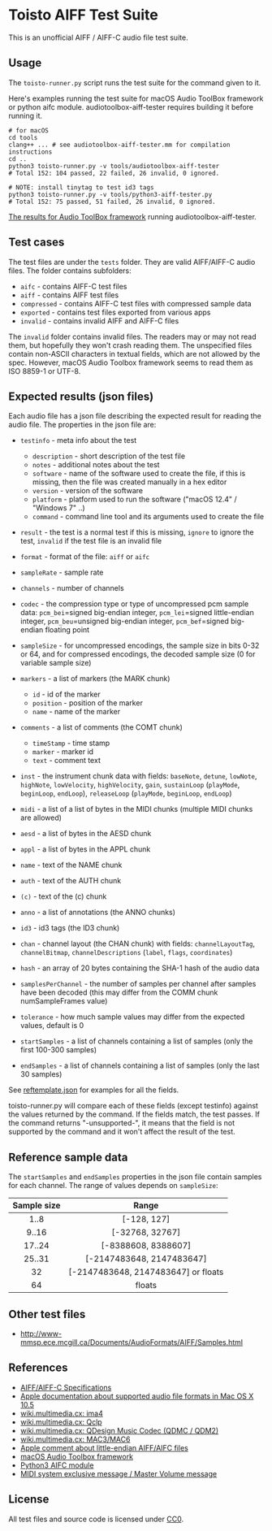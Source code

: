 
# Toisto AIFF Test Suite

This is an unofficial AIFF / AIFF-C audio file test suite.

## Usage

The `toisto-runner.py` script runs the test suite for the command given to it.

Here's examples running the test suite for macOS Audio ToolBox framework or
python aifc module. audiotoolbox-aiff-tester requires building it before running it.

    # for macOS
    cd tools
    clang++ ... # see audiotoolbox-aiff-tester.mm for compilation instructions
    cd ..
    python3 toisto-runner.py -v tools/audiotoolbox-aiff-tester
    # Total 152: 104 passed, 22 failed, 26 invalid, 0 ignored.

    # NOTE: install tinytag to test id3 tags
    python3 toisto-runner.py -v tools/python3-aiff-tester.py
    # Total 152: 75 passed, 51 failed, 26 invalid, 0 ignored.

[The results for Audio ToolBox framework](result-audiotoolbox-tester.md) running audiotoolbox-aiff-tester.

## Test cases

The test files are under the `tests` folder. They are valid AIFF/AIFF-C
audio files. The folder contains subfolders:

 - `aifc` - contains AIFF-C test files
 - `aiff` - contains AIFF test files
 - `compressed` - contains AIFF-C test files with compressed sample data
 - `exported` - contains test files exported from various apps
 - `invalid` - contains invalid AIFF and AIFF-C files

The `invalid` folder contains invalid files. The readers may or may not read them,
but hopefully they won't crash reading them. The unspecified files contain
non-ASCII characters in textual fields, which are not allowed by the spec.
However, macOS Audio Toolbox framework seems to read them as ISO 8859-1 or UTF-8.

## Expected results (json files)

Each audio file has a json file describing the expected result for reading
the audio file. The properties in the json file are:

 - `testinfo` - meta info about the test
   - `description` - short description of the test file
   - `notes` - additional notes about the test
   - `software` - name of the software used to create the file, if this is
                  missing, then the file was created manually in a hex editor
   - `version` - version of the software
   - `platform` - platform used to run the software ("macOS 12.4" / "Windows 7" ..)
   - `command` - command line tool and its arguments used to create the file

 - `result` - the test is a normal test if this is missing, `ignore` to ignore the test,
              `invalid` if the test file is an invalid file
 - `format` - format of the file: `aiff` or `aifc`
 - `sampleRate` - sample rate
 - `channels` - number of channels
 - `codec` - the compression type or type of uncompressed pcm sample data:
    `pcm_bei`=signed big-endian integer, `pcm_lei`=signed little-endian integer,
    `pcm_beu`=unsigned big-endian integer, `pcm_bef`=signed big-endian floating point
 - `sampleSize` - for uncompressed encodings, the sample size in bits 0-32 or 64, and
                  for compressed encodings, the decoded sample size (0 for variable sample size)
 - `markers` - a list of markers (the MARK chunk)
   - `id` - id of the marker
   - `position` - position of the marker
   - `name` - name of the marker
 - `comments` - a list of comments (the COMT chunk)
   - `timeStamp` - time stamp
   - `marker` - marker id
   - `text` - comment text
 - `inst` - the instrument chunk data with fields: `baseNote`, `detune`, `lowNote`, `highNote`,
    `lowVelocity`, `highVelocity`, `gain`, `sustainLoop` (`playMode`, `beginLoop`, `endLoop`),
    `releaseLoop` (`playMode`, `beginLoop`, `endLoop`)
 - `midi` - a list of a list of bytes in the MIDI chunks (multiple MIDI chunks are allowed)
 - `aesd` - a list of bytes in the AESD chunk
 - `appl` - a list of bytes in the APPL chunk
 - `name` - text of the NAME chunk
 - `auth` - text of the AUTH chunk
 - `(c)` - text of the (c) chunk
 - `anno` - a list of annotations (the ANNO chunks)
 - `id3` - id3 tags (the ID3 chunk)
 - `chan` - channel layout (the CHAN chunk) with fields: `channelLayoutTag`, `channelBitmap`,
    `channelDescriptions` (`label`, `flags`, `coordinates`)
 - `hash` - an array of 20 bytes containing the SHA-1 hash of the audio data
 - `samplesPerChannel` - the number of samples per channel after samples have been decoded
    (this may differ from the COMM chunk numSampleFrames value)
 - `tolerance` - how much sample values may differ from the expected values, default is 0
 - `startSamples` - a list of channels containing a list of samples (only the first 100-300 samples)
 - `endSamples` - a list of channels containing a list of samples (only the last 30 samples)

See [reftemplate.json](reftemplate.json) for examples for all the fields.

toisto-runner.py will compare each of these fields (except testinfo) against
the values returned by the command. If the fields match, the test passes.
If the command returns "-unsupported-", it means that the field is not
supported by the command and it won't affect the result of the test.

## Reference sample data

The `startSamples` and `endSamples` properties in the json file contain samples
for each channel. The range of values depends on `sampleSize`:

| Sample size |                Range                |
| :---------: | :---------------------------------: |
|    1..8     |             [-128, 127]             |
|    9..16    |           [-32768, 32767]           |
|   17..24    |         [-8388608, 8388607]         |
|   25..31    |      [-2147483648, 2147483647]      |
|     32      | [-2147483648, 2147483647] or floats |
|     64      |               floats                |

## Other test files

 - http://www-mmsp.ece.mcgill.ca/Documents/AudioFormats/AIFF/Samples.html

## References

 - [AIFF/AIFF-C Specifications](http://www-mmsp.ece.mcgill.ca/Documents/AudioFormats/AIFF/AIFF.html)
 - [Apple documentation about supported audio file formats in Mac OS X 10.5](https://developer.apple.com/library/archive/documentation/MusicAudio/Conceptual/CoreAudioOverview/SupportedAudioFormatsMacOSX/SupportedAudioFormatsMacOSX.html)
 - [wiki.multimedia.cx: ima4](https://wiki.multimedia.cx/index.php/Apple_QuickTime_IMA_ADPCM)
 - [wiki.multimedia.cx: Qclp](https://wiki.multimedia.cx/index.php/QCELP)
 - [wiki.multimedia.cx: QDesign Music Codec (QDMC / QDM2)](https://wiki.multimedia.cx/index.php/QDesign_Music_Codec)
 - [wiki.multimedia.cx: MAC3/MAC6](https://wiki.multimedia.cx/index.php/Apple_MACE)
 - [Apple comment about little-endian AIFF/AIFC files](https://lists.apple.com/archives/coreaudio-api/2009/Mar/msg00400.html)
 - [macOS Audio Toolbox framework](https://developer.apple.com/documentation/audiotoolbox/)
 - [Python3 AIFC module](https://docs.python.org/3/library/aifc.html)
 - [MIDI system exclusive message / Master Volume message](https://www.recordingblogs.com/wiki/midi-master-volume-message)

## License

All test files and source code is licensed under [CC0](https://creativecommons.org/publicdomain/zero/1.0/).
